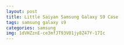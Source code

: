 ```yaml
---
layout: post
title: Little Saiyan Samsung Galaxy S9 Case
tags: samsung galaxy s9
categories: samsung
img: 1dVHZznE-ce3mfJT93V01jy8Z47Y-17Ic
---
```

